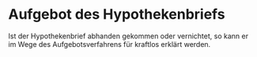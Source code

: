 # Aufgebot des Hypothekenbriefs

Ist der Hypothekenbrief abhanden gekommen oder vernichtet, so kann er im Wege des Aufgebotsverfahrens für kraftlos erklärt werden.